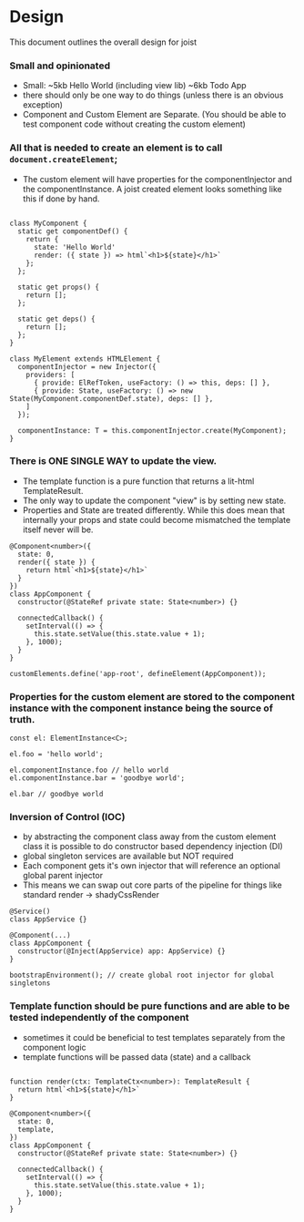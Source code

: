 # Design

This document outlines the overall design for joist

### Small and opinionated

- Small: ~5kb Hello World (including view lib) ~6kb Todo App
- there should only be one way to do things (unless there is an obvious exception)
- Component and Custom Element are Separate. (You should be able to test component code without creating the custom element)

### All that is needed to create an element is to call `document.createElement`;

- The custom element will have properties for the componentInjector and the componentInstance. A joist created element looks something like this if done by hand.

```TS

class MyComponent {
  static get componentDef() {
    return {
      state: 'Hello World'
      render: ({ state }) => html`<h1>${state}</h1>`
    };
  };

  static get props() {
    return [];
  };

  static get deps() {
    return [];
  };
}

class MyElement extends HTMLElement {
  componentInjector = new Injector({
    providers: [
      { provide: ElRefToken, useFactory: () => this, deps: [] },
      { provide: State, useFactory: () => new State(MyComponent.componentDef.state), deps: [] },
    ]
  });

  componentInstance: T = this.componentInjector.create(MyComponent);
}
```

### There is ONE SINGLE WAY to update the view.

- The template function is a pure function that returns a lit-html TemplateResult.
- The only way to update the component "view" is by setting new state.
- Properties and State are treated differently. While this does mean that internally your props and state could become mismatched the template itself never will be.

```TS
@Component<number>({
  state: 0,
  render({ state }) {
    return html`<h1>${state}</h1>`
  }
})
class AppComponent {
  constructor(@StateRef private state: State<number>) {}

  connectedCallback() {
    setInterval(() => {
      this.state.setValue(this.state.value + 1);
    }, 1000);
  }
}

customElements.define('app-root', defineElement(AppComponent));
```

### Properties for the custom element are stored to the component instance with the component instance being the source of truth.

```TS
const el: ElementInstance<C>;

el.foo = 'hello world';

el.componentInstance.foo // hello world
el.componentInstance.bar = 'goodbye world';

el.bar // goodbye world
```

### Inversion of Control (IOC)

- by abstracting the component class away from the custom element class it is possible to do constructor based dependency injection (DI)
- global singleton services are available but NOT required
- Each component gets it's own injector that will reference an optional global parent injector
- This means we can swap out core parts of the pipeline for things like standard render -> shadyCssRender

```TS
@Service()
class AppService {}

@Component(...)
class AppComponent {
  constructor(@Inject(AppService) app: AppService) {}
}

bootstrapEnvironment(); // create global root injector for global singletons
```

### Template function should be pure functions and are able to be tested independently of the component

- sometimes it could be beneficial to test templates separately from the component logic
- template functions will be passed data (state) and a callback

```TS

function render(ctx: TemplateCtx<number>): TemplateResult {
  return html`<h1>${state}</h1>`
}

@Component<number>({
  state: 0,
  template,
})
class AppComponent {
  constructor(@StateRef private state: State<number>) {}

  connectedCallback() {
    setInterval(() => {
      this.state.setValue(this.state.value + 1);
    }, 1000);
  }
}
```
